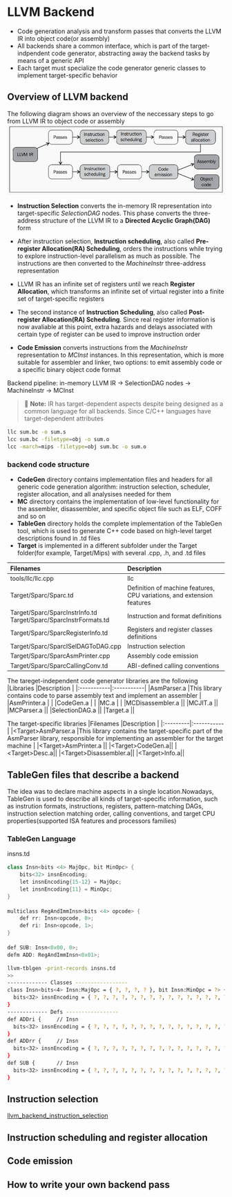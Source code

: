 # LLVM Backend

- Code generation analysis and transform passes that converts the LLVM IR into object code(or assembly)  
- All backends share a common interface, which is part of the target-indpendent code generator, abstracting away the backend tasks by means of a generic API
- Each target must specialize the code generator generic classes to implement target-specific behavior

## Overview of LLVM backend

The following diagram shows an overview of the neccessary steps to go from LLVM IR to object code or assembly
![Overview of LLVM backend](../_images/overview-of-llvm-backend.png)

- **Instruction Selection** converts the in-memory IR representation into target-specific *SelectionDAG* nodes. This phase converts the three-address structure of the LLVM IR to a **Directed Acyclic Graph(DAG)** form

- After instruction selection, **Instruction scheduling**, also called **Pre-register Allocation(RA) Scheduling**, orders the instructions while trying to explore instruction-level parallelism as much as possible. The instructions are then converted to the *MachineInstr* three-address representation

- LLVM IR has an infinite set of registers until we reach **Register Allocation**, which transforms an infinite set of virtual register into a finite set of target-specific registers

- The second instance of **Instruction Scheduling**, also called **Post-register Allocation(RA) Scheduling**. Since real register information is now avaliable at this point, extra hazards and delays associated with certain type of register can be used to improve instruction order

- **Code Emission** converts instructions from the *MachineInstr* representation to *MCInst* instances. In this representation, which is more suitable for assembler and linker, two options: to emit assembly code or a specific binary object code format

Backend pipeline: in-memory LLVM IR -> SelectionDAG nodes -> MachineInstr -> MCInst

> :memo: **Note:** IR has target-dependent aspects despite being designed as a common language for all backends. Since C/C++ languages have target-dependent attributes

``` sh
llc sum.bc -o sum.s
lcc sum.bc -filetype=obj -o sum.o
lcc -march=mips -filetype=obj sum.bc -o sum.o
```

### backend code structure

- **CodeGen** directory contains implementation files and headers for all generic code generation algorithm: instruction selection, scheduler, register allocation, and all analysises needed for them
- **MC** directory contains the implementation of low-level functionality for the assembler, disassembler, and specific object file such as ELF, COFF and so on
- **TableGen** directory holds the complete implementation of the TableGen tool, which is used to generate C++ code based on high-level target descriptions found in .td files
- **Target** is implemented in a different subfolder under the Target folder(for example, Target/Mips) with several .cpp, .h, and .td files

|Filenames |Description |
|:---------|:-----------|
|tools/llc/llc.cpp |llc |
|Target/Sparc/Sparc.td |Definition of machine features, CPU variations, and extension features |
|Target/Sparc/SparcInstrInfo.td </br> Target/Sparc/SparcInstrFormats.td |Instruction and format definitions |
|Target/Sparc/SparcRegisterInfo.td |Registers and register classes definitions |
|Target/Sparc/SparcISelDAGToDAG.cpp |Instruction selection |
|Target/Sparc/SparcAsmPrinter.cpp | Assembly code emission |
|Target/Sparc/SparcCallingConv.td |ABI-defined calling conventions |

The tareget-independent code generator libraries are the following
|Libraries   |Description |
|:-----------|:-----------|
|AsmParser.a |This library contains code to parse assembly text and implement an assembler |
|AsmPrinter.a | |
|CodeGen.a | |
|MC.a | |
|MCDisassembler.a ||
|MCJIT.a ||
|MCParser.a ||
|SelectionDAG.a ||
|Target.a ||

The target-specific libraries
|Filenames |Description |
|:---------|:-----------|
|\<Target\>AsmParser.a |This library contains the target-specific part of the AsmParser library, responsible for implementing an assembler for the target machine |
|\<Target\>AsmPrinter.a ||
|\<Target\>CodeGen.a||
|\<Target\>Desc.a||
|\<Target\>Disassembler.a||
|\<Target\>Info.a||

## TableGen files that describe a backend

The idea was to declare machine aspects in a single location.Nowadays, TableGen is used to describe all kinds of target-specific information, such as instrution formats, instructions, registers, pattern-matching DAGs, instruction selection matching order, calling conventions, and target CPU properties(supported ISA features and processors families)

### TableGen Language

insns.td

``` C++
class Insn<bits <4> MajOpc, bit MinOpc> {
    bits<32> insnEncoding;
    let insnEncoding{15-12} = MajOpc;
    let insnEncoding{11} = MinOpc;
}

multiclass RegAndImmInsn<bits <4> opcode> {
    def rr: Insn<opcode, 0>;
    def ri: Insn<opcode, 1>;
}

def SUB: Insn<0x00, 0>;
defm ADD: RegAndImmInsn<0x01>;
```

``` sh
llvm-tblgen -print-records insns.td
>>
------------- Classes -----------------
class Insn<bits<4> Insn:MajOpc = { ?, ?, ?, ? }, bit Insn:MinOpc = ?> {
  bits<32> insnEncoding = { ?, ?, ?, ?, ?, ?, ?, ?, ?, ?, ?, ?, ?, ?, ?, ?, Insn:MajOpc{3}, Insn:MajOpc{2}, Insn:MajOpc{1}, Insn:MajOpc{0}, Insn:MinOpc, ?, ?, ?, ?, ?, ?, ?, ?, ?, ?, ? };
}
------------- Defs -----------------
def ADDri {     // Insn
  bits<32> insnEncoding = { ?, ?, ?, ?, ?, ?, ?, ?, ?, ?, ?, ?, ?, ?, ?, ?, 0, 0, 0, 1, 1, ?, ?, ?, ?, ?, ?, ?, ?, ?, ?, ? };
}
def ADDrr {     // Insn
  bits<32> insnEncoding = { ?, ?, ?, ?, ?, ?, ?, ?, ?, ?, ?, ?, ?, ?, ?, ?, 0, 0, 0, 1, 0, ?, ?, ?, ?, ?, ?, ?, ?, ?, ?, ? };
}
def SUB {       // Insn
  bits<32> insnEncoding = { ?, ?, ?, ?, ?, ?, ?, ?, ?, ?, ?, ?, ?, ?, ?, ?, 0, 0, 0, 0, 0, ?, ?, ?, ?, ?, ?, ?, ?, ?, ?, ? };
}
```

## Instruction selection

[llvm_backend_instruction_selection](llvm_backend_instruction_selection.md)

## Instruction scheduling and register allocation

## Code emission

## How to write your own backend pass
